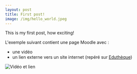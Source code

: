 ```yaml
---
layout: post
title: First post!
image: /img/hello_world.jpeg
---
```


This is my first post, how exciting!


L'exemple suivant contient une page Moodle avec :
  - une vidéo
  - un lien externe vers un site internet (repéré sur [Eduthèque](http://www.edutheque.fr/accueil.html))

![Vidéo et lien](/img/media/vidéo.png "Page Moodle avec une vidéo et un lien")
